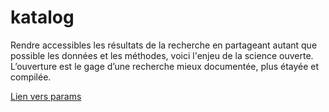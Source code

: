 # katalog
Rendre accessibles les résultats de la recherche en partageant autant que possible les données et les méthodes, voici l'enjeu de la science ouverte. L’ouverture est le gage d’une recherche mieux documentée, plus étayée et compilée.

[Lien vers params](../edit/master/docs/param.json)
